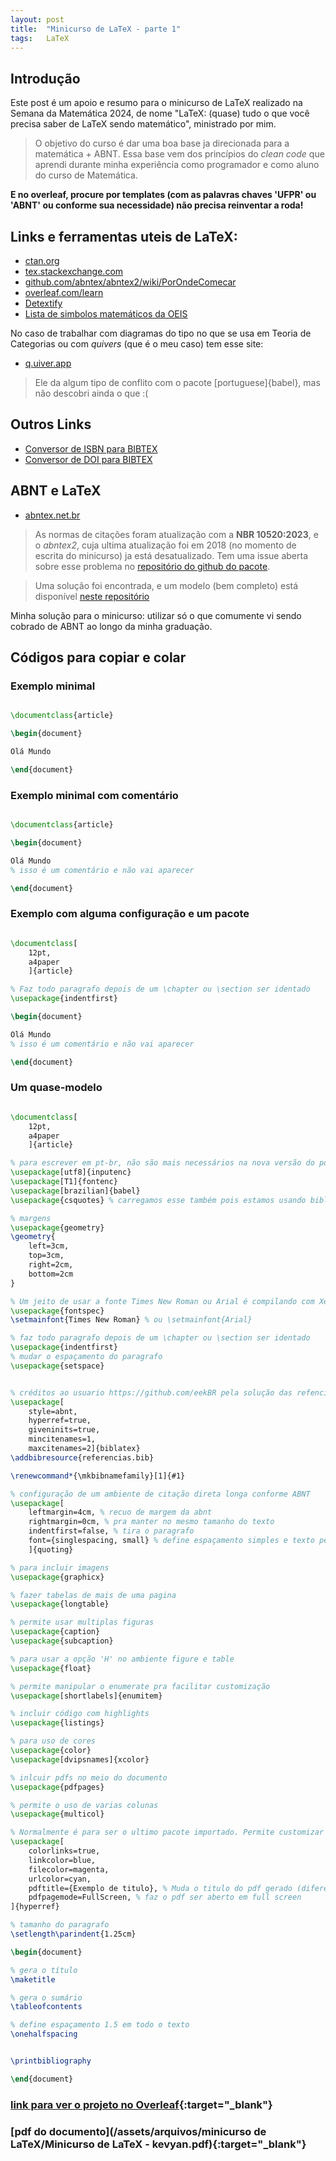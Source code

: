 ```yaml
---
layout: post
title:  "Minicurso de LaTeX - parte 1"
tags:   LaTeX
---
```


## Introdução

Este post é um apoio e resumo para o minicurso de LaTeX realizado na Semana da Matemática 2024, de nome "LaTeX: (quase) tudo o que você precisa saber de LaTeX sendo matemático", ministrado por mim.

> O objetivo do curso é dar uma boa base ja direcionada para a matemática + ABNT. Essa base vem dos princípios do *clean code* que aprendi durante minha experiência como programador e como aluno do curso de Matemática.

**E no overleaf, procure por templates (com as palavras chaves 'UFPR' ou 'ABNT' ou conforme sua necessidade) não precisa reinventar a roda!**

## Links e ferramentas uteis de LaTeX:

- [ctan.org](https://ctan.org)
- [tex.stackexchange.com](https://tex.stackexchange.com)
- [github.com/abntex/abntex2/wiki/PorOndeComecar](https://github.com/abntex/abntex2/wiki/PorOndeComecar)
- [overleaf.com/learn](https://www.overleaf.com/learn)
- [Detextify](https://detexify.kirelabs.org/classify.html)
- [Lista de simbolos matemáticos da OEIS](https://oeis.org/wiki/List_of_LaTeX_mathematical_symbols)

No caso de trabalhar com diagramas do tipo no que se usa em Teoria de Categorias ou com *quivers* (que é o meu caso) tem esse site:

- [q.uiver.app](https://q.uiver.app)

> Ele da algum tipo de conflito com o pacote [portuguese]{babel}, mas não descobri ainda o que :(

## Outros Links

- [Conversor de ISBN para BIBTEX](https://www.bibtex.com/c/isbn-to-bibtex-converter/)
- [Conversor de DOI para BIBTEX](https://www.bibtex.com/c/doi-to-bibtex-converter/)

## ABNT e LaTeX

- [abntex.net.br](https://www.abntex.net.br)

> As normas de citações foram atualização com a **NBR 10520:2023**, e o *abntex2*, cuja ultima atualização foi em 2018 (no momento de escrita do minicurso) ja está desatualizado. Tem uma issue aberta sobre esse problema no [repositório do github do pacote](https://github.com/abntex/abntex2/issues/260).

> Uma solução foi encontrada, e um modelo (bem completo) está disponível [neste repositório](https://github.com/eekBR/ufpr-abntex2)

Minha solução para o minicurso: utilizar só o que comumente vi sendo cobrado de ABNT ao longo da minha graduação.

## Códigos para copiar e colar

### Exemplo minimal

```latex

\documentclass{article}

\begin{document}

Olá Mundo 

\end{document}

```

### Exemplo minimal com comentário

```latex

\documentclass{article}

\begin{document}

Olá Mundo 
% isso é um comentário e não vai aparecer

\end{document}

```

### Exemplo com alguma configuração e um pacote

```latex

\documentclass[
    12pt,
    a4paper
    ]{article}

% Faz todo paragrafo depois de um \chapter ou \section ser identado
\usepackage{indentfirst}

\begin{document}

Olá Mundo 
% isso é um comentário e não vai aparecer

\end{document}
```

### Um quase-modelo

```latex

\documentclass[
    12pt,
    a4paper
    ]{article}

% para escrever em pt-br, não são mais necessários na nova versão do pdfLaTeX, mas nao machuca deixar.
\usepackage[utf8]{inputenc}
\usepackage[T1]{fontenc}
\usepackage[brazilian]{babel}
\usepackage{csquotes} % carregamos esse também pois estamos usando biblatex

% margens
\usepackage{geometry}
\geometry{
    left=3cm,
    top=3cm,
    right=2cm,
    bottom=2cm
}

% Um jeito de usar a fonte Times New Roman ou Arial é compilando com XeLaTeX (nesse caso, deve retirar o inputenc):
\usepackage{fontspec}
\setmainfont{Times New Roman} % ou \setmainfont{Arial} 

% faz todo paragrafo depois de um \chapter ou \section ser identado
\usepackage{indentfirst}
% mudar o espaçamento do paragrafo
\usepackage{setspace}


% créditos ao usuario https://github.com/eekBR pela solução das refencias e citações para a NBR 10520:2023
\usepackage[
    style=abnt,
    hyperref=true,
    giveninits=true,
    mincitenames=1,
    maxcitenames=2]{biblatex}    
\addbibresource{referencias.bib}

\renewcommand*{\mkbibnamefamily}[1]{#1}

% configuração de um ambiente de citação direta longa conforme ABNT
\usepackage[
    leftmargin=4cm, % recuo de margem da abnt
    rightmargin=0cm, % pra manter no mesmo tamanho do texto
    indentfirst=false, % tira o paragrafo
    font={singlespacing, small} % define espaçamento simples e texto pequeno
    ]{quoting}

% para incluir imagens
\usepackage{graphicx}

% fazer tabelas de mais de uma pagina
\usepackage{longtable}

% permite usar multiplas figuras
\usepackage{caption}
\usepackage{subcaption}

% para usar a opção 'H' no ambiente figure e table
\usepackage{float}

% permite manipular o enumerate pra facilitar customização
\usepackage[shortlabels]{enumitem}

% incluir código com highlights
\usepackage{listings}

% para uso de cores
\usepackage{color}
\usepackage[dvipsnames]{xcolor}

% inlcuir pdfs no meio do documento
\usepackage{pdfpages}

% permite o uso de varias colunas
\usepackage{multicol}

% Normalmente é para ser o ultimo pacote importado. Permite customizar hiperlinks. ELe permite fazer a \tableofcontents com links
\usepackage[
    colorlinks=true,
    linkcolor=blue,
    filecolor=magenta,      
    urlcolor=cyan,
    pdftitle={Exemplo de titulo}, % Muda o titulo do pdf gerado (diferente do nome do arquivo)
    pdfpagemode=FullScreen, % faz o pdf ser aberto em full screen
]{hyperref}

% tamanho do paragrafo
\setlength\parindent{1.25cm}

\begin{document}

% gera o título
\maketitle

% gera o sumário
\tableofcontents

% define espaçamento 1.5 em todo o texto
\onehalfspacing


\printbibliography

\end{document}

```

### [link para ver o projeto no Overleaf](https://www.overleaf.com/read/hbyvdzcfwphk#425879){:target="_blank"}

### [pdf do documento](/assets/arquivos/minicurso de LaTeX/Minicurso de LaTeX - kevyan.pdf){:target="_blank"}